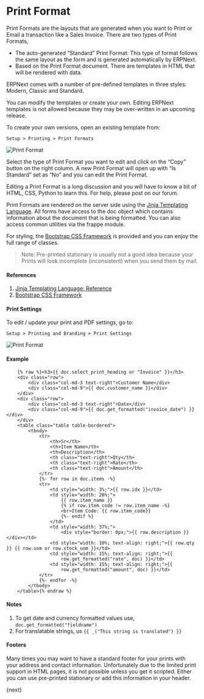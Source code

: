 # Print Format

Print Formats are the layouts that are generated when you want to Print or
Email a transaction like a Sales Invoice. There are two types of Print
Formats,

  * The auto-generated “Standard” Print Format: This type of format follows the same layout as the form and is generated automatically by ERPNext.
  * Based on the Print Format document. There are templates in HTML that will be rendered with data.

ERPNext comes with a number of pre-defined templates in three styles: Modern,
Classic and Standard.

You can modify the templates or create your own. Editing
ERPNext templates is not allowed because they may be over-written in an
upcoming release.

To create your own versions, open an existing template from:

`Setup > Printing > Print Formats`

<img alt="Print Format" class="screenshot" src="/docs/assets/img/customize/print-format.png">

Select the type of Print Format you want to edit and click on the “Copy”
button on the right column. A new Print Format will open up with “Is Standard”
set as “No” and you can edit the Print Format.

Editing a Print Format is a long discussion and you will have to know a bit of
HTML, CSS, Python to learn this. For help, please post on our forum.

Print Formats are rendered on the server side using the [Jinja Templating Language](http://jinja.pocoo.org/docs/templates/). All forms have access to the doc object which contains information about the document that is being formatted. You can also access common utilities via the frappe module.

For styling, the [Bootstrap CSS Framework](http://getbootstrap.com/) is provided and you can enjoy the full range of classes.

> Note: Pre-printed stationary is usually not a good idea because your Prints
will look incomplete (inconsistent) when you send them by mail.

#### References

1. [Jinja Templating Language: Reference](http://jinja.pocoo.org/docs/templates/)
2. [Bootstrap CSS Framework](http://getbootstrap.com/)

#### Print Settings

To edit / update your print and PDF settings, go to:

`Setup > Printing and Branding > Print Settings`

<img alt="Print Format" class="screenshot" src="/docs/assets/img/customize/print-settings.png">

#### Example

		{% raw %}<h3>{{ doc.select_print_heading or "Invoice" }}</h3>
		<div class="row">
			<div class="col-md-3 text-right">Customer Name</div>
			<div class="col-md-9">{{ doc.customer_name }}</div>
		</div>
		<div class="row">
			<div class="col-md-3 text-right">Date</div>
			<div class="col-md-9">{{ doc.get_formatted("invoice_date") }}</div>
		</div>
		<table class="table table-bordered">
			<tbody>
				<tr>
					<th>Sr</th>
					<th>Item Name</th>
					<th>Description</th>
					<th class="text-right">Qty</th>
					<th class="text-right">Rate</th>
					<th class="text-right">Amount</th>
				</tr>
				{%- for row in doc.items -%}
				<tr>
					<td style="width: 3%;">{{ row.idx }}</td>
					<td style="width: 20%;">
						{{ row.item_name }}
						{% if row.item_code != row.item_name -%}
						<br>Item Code: {{ row.item_code}}
						{%- endif %}
					</td>
					<td style="width: 37%;">
						<div style="border: 0px;">{{ row.description }}</div></td>
					<td style="width: 10%; text-align: right;">{{ row.qty }} {{ row.uom or row.stock_uom }}</td>
					<td style="width: 15%; text-align: right;">{{
						row.get_formatted("rate", doc) }}</td>
					<td style="width: 15%; text-align: right;">{{
						row.get_formatted("amount", doc) }}</td>
				</tr>
				{%- endfor -%}
			</tbody>
		</table>{% endraw %}

#### Notes

1. To get date and currency formatted values use, `doc.get_formatted("fieldname")`
1. For translatable strings, us `{{ _("This string is translated") }}`

#### Footers

Many times you may want to have a standard footer for your prints with your
address and contact information. Unfortunately due to the limited print
support in HTML pages, it is not possible unless you get it scripted. Either
you can use pre-printed stationary or add this information in your header.

{next}
